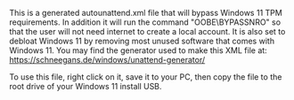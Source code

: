 This is a generated autounattend.xml file that will bypass Windows 11 TPM requirements. In addition it will run the command "OOBE\BYPASSNRO" so that the user will not need internet to create a local account. It is also set to debloat Windows 11 by removing most unused software that comes with Windows 11.
You may find the generator used to make this XML file at: https://schneegans.de/windows/unattend-generator/

To use this file, right click on it, save it to your PC, then copy the file to the root drive of your Windows 11 install USB.
